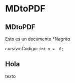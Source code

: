 # MDtoPDF

## MDtoPDF

Esto es un documento **Negrita*

 _cursiva_
Codigo: ``` int x =  0; ```
## Hola
texto
